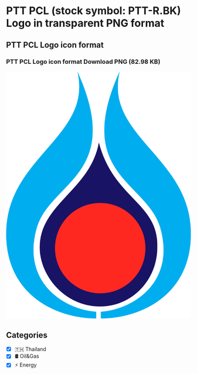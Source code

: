 # PTT PCL (stock symbol: PTT-R.BK) Logo in transparent PNG format

## PTT PCL Logo icon format

### PTT PCL Logo icon format Download PNG (82.98 KB)

![PTT PCL Logo icon format Download PNG (82.98 KB)](/img/orig/PTT-R.BK-236c5257.png)



## Categories
- [x] 🇹🇭 Thailand
- [x] 🛢 Oil&Gas
- [x] ⚡ Energy
